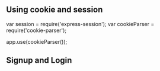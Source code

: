 ## Using cookie and session
var session = require('express-session');
var cookieParser = require('cookie-parser');

app.use(cookieParser());

## Signup and Login
